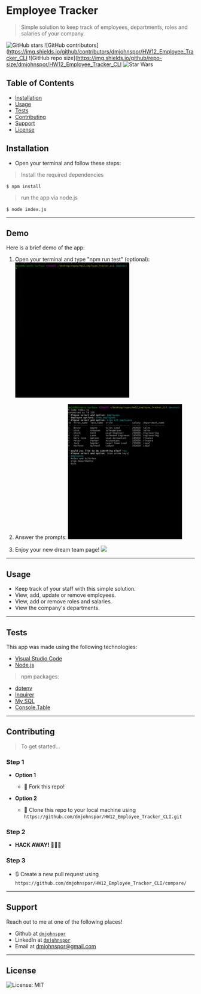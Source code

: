 # Employee Tracker

> Simple solution to keep track of employees, departments, roles and salaries of your company.

![GitHub stars](https://img.shields.io/github/stars/dmjohnspor/HW12_Employee_Tracker_CLI?style=social)
![GitHub contributors](https://img.shields.io/github/contributors/dmjohnspor/HW12_Employee_Tracker_CLI
![GitHub repo size](https://img.shields.io/github/repo-size/dmjohnspor/HW12_Employee_Tracker_CLI
![Star Wars](https://img.shields.io/badge/may%20the%20force-be%20with%20you-blue)

## Table of Contents

- [Installation](#installation)
- [Usage](#usage)
- [Tests](#tests)
- [Contributing](#contributing)
- [Support](#support)
- [License](#license)

## Installation
- Open your terminal and follow these steps:

> Install the required dependencies

```shell
$ npm install
```

> run the app via node.js

```shell
$ node index.js
```
---
## Demo

Here is a brief demo of the app:
1. Open your terminal and type "npm run test" (optional):
![](assets/demo_gif_1.gif)

2. Answer the prompts:
![](assets/demo_gif_2.gif)

3. Enjoy your new dream team page!
![](assets/demo_3.png)


---
## Usage

- Keep track of your staff with this simple solution.
- View, add, update or remove employees.
- View, add or remove roles and salaries.
- View the company's departments.

---

## Tests

This app was made using the following technologies:
- <a href="https://code.visualstudio.com/" target="_blank">Visual Studio Code</a>
- <a href="https://nodejs.org/en/" target="_blank">Node.js</a>
> npm packages:
- <a href="https://www.npmjs.com/package/dotenv" target="_blank">dotenv</a>
- <a href="https://www.npmjs.com/package/inquirer" target="_blank">Inquirer</a>
- <a href="https://www.npmjs.com/package/mysql" target="_blank">My SQL</a>
- <a href="https://www.npmjs.com/package/console.table" target="_blank">Console.Table</a>

---

## Contributing

> To get started...

### Step 1

- **Option 1**
    - 🍴 Fork this repo!

- **Option 2**
    - 👯 Clone this repo to your local machine using `https://github.com/dmjohnspor/HW12_Employee_Tracker_CLI.git`

### Step 2

- **HACK AWAY!** 🔨🔨🔨

### Step 3

- 🔃 Create a new pull request using `https://github.com/dmjohnspor/HW12_Employee_Tracker_CLI/compare/`

---

## Support

Reach out to me at one of the following places!

- Github at <a href="https://github.com/dmjohnspor" target="_blank">`dmjohnspor`</a>
- LinkedIn at <a href="https://www.linkedin.com/in/ioannis-sporidis-foster" target="_blank">`dmjohnspor`</a>
- Email at dmjohnspor@gmail.com


---

## License

![License: MIT](https://img.shields.io/badge/License-MIT-yellow.svg)
